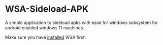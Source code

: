 # WSA-Sideload-APK
A simple application to sideload apks with ease for windows subsystem for android enabled windows 11 machines. 


Make sure you have [installed](https://docs.microsoft.com/en-us/windows/android/wsa/) WSA first. 
